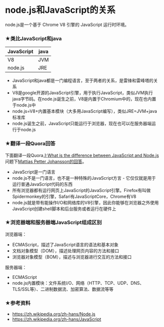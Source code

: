 # node.js和JavaScript的关系

node.js是一个基于 Chrome V8 引擎的 JavaScript 运行时环境。

### ★类比JavaScript和java

|JavaScript|java  |
|--        |--    |
|   V8     | JVM  |
|node.js   |JRE   |

 - JavaScript和java都是一门编程语言，至于两者的关系，是雷锋和雷峰塔的关系
 - V8是google开源的JavaScript引擎，用于执行JavaScript，类似JVM执行java字节码。在node.js诞生之前，V8是内置于Chromium中的，现在也内置于node.js中
 - node.js=V8+内置基本模块（大多用JavaScript编写），类似JRE=JVM+java标准库
 - node.js诞生之前，JavaScript只能运行于浏览器，现在也可以在服务器端运行于node.js

### ★翻译一段Quora回答

下面翻译一段Quora上[What is the difference between JavaScript and Node.js](https://www.quora.com/What-is-the-difference-between-JavaScript-and-Node-js)问题下[Mattias Petter Johansson的回答](https://www.quora.com/What-is-the-difference-between-JavaScript-and-Node-js/answer/Mattias-Petter-Johansson?srid=3Rajx)。

- JavaScript是一门语言  
- node.js不是一门语言，也不是一种特殊的JavaScript方言 - 它仅仅就是用于运行普通JavaScript代码的东西  
- 所有浏览器都有运行网页上JavaScript的JavaScript引擎。Firefox有叫做Spidermonkey的引擎，Safari有JavaScriptCore，Chrome有V8  
- node.js就是带有能操作I/O和网络库的V8引擎，因此你能够在浏览器之外使用JavaScript创建shell脚本和后台服务或者运行在硬件上

### ★浏览器端和服务器端JavaScript组成区别

浏览器端：
- ECMAScript，描述了JavaScript语言的语法和基本对象
- 文档对象模型（DOM），描述处理网页内容的方法和接口
- 浏览器对象模型（BOM），描述与浏览器进行交互的方法和接口

服务器端：
- ECMAScript
- node.js内置模块：文件系统I/O、网络（HTTP、TCP、UDP、DNS、TLS/SSL等）、二进制数据流、加密算法、数据流等等

### ★参考资料

- https://zh.wikipedia.org/zh-hans/Node.js
- https://zh.wikipedia.org/zh-hans/JavaScript







